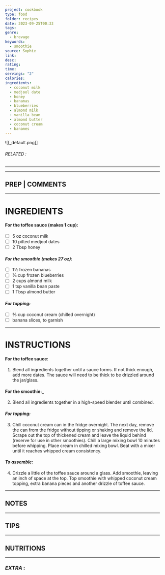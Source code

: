 ```yaml
---
project: cookbook
type: food
folder: recipes
date: 2023-09-25T00:33
tags: 
genre:
  - brevage
keywords:
  - smoothie
source: Sophie
link: 
desc: 
rating: 
time: 
servings: "2"
calories: 
ingredients:
  - coconut milk
  - medjool date
  - honey
  - bananas
  - blueberries
  - almond milk
  - vanilla bean
  - almond butter
  - coconut cream
  - bananes
---
```


![[_default.png]]
###### *RELATED* : 
---


---
## PREP | COMMENTS



---
# INGREDIENTS

#### For the toffee sauce (makes 1 cup):

- [ ] 5 oz coconut milk
- [ ] 10 pitted medjool dates
- [ ] 2 Tbsp honey

#### _For the smoothie (makes 27 oz):_

- [ ] 1½ frozen bananas
- [ ] ⅔ cup frozen blueberries
- [ ] 2 cups almond milk
- [ ] 1 tsp vanilla bean paste
- [ ] 1 Tbsp almond butter

#### _For topping:_

- [ ] ⅔ cup coconut cream (chilled overnight)
- [ ] banana slices, to garnish

---
# INSTRUCTIONS

#### For the toffee sauce:

1. Blend all ingredients together until a sauce forms. If not thick enough, add more dates. The sauce will need to be thick to be drizzled around the jar/glass.

#### For the smoothie:_

2. Blend all ingredients together in a high-speed blender until combined.

#### _For topping:_

3. Chill coconut cream can in the fridge overnight. The next day, remove the can from the fridge without tipping or shaking and remove the lid. Scrape out the top of thickened cream and leave the liquid behind (reserve for use in other smoothies). Chill a large mixing bowl 10 minutes before whipping. Place cream in chilled mixing bowl. Beat with a mixer until it reaches whipped cream consistency.

#### _To assemble:_

4. Drizzle a little of the toffee sauce around a glass. Add smoothie, leaving an inch of space at the top. Top smoothie with whipped coconut cream topping, extra banana pieces and another drizzle of toffee sauce.

---
## NOTES



---
## TIPS



---
## NUTRITIONS



---
### *EXTRA* :



